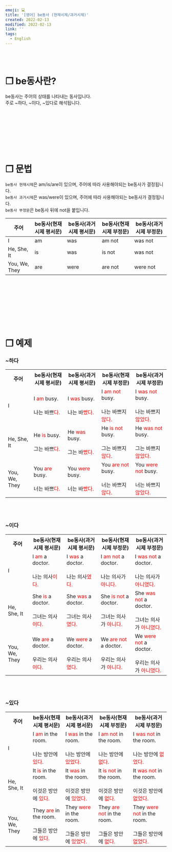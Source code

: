 ```yaml
---
emoji: 💻
title: '[영어] be동사 (현재시제/과거시제)'
created: 2022-02-13
modified: 2022-02-13
link: ''
tags:
  - English
---
```

<br></br>





# **❐ be동사란?**
be동사는 주어의 상태를 나타내는 동사입니다.  
주로 ~하다, ~이다, ~있다로 해석됩니다.  
<br></br><br></br><br></br><br></br>





# **❐ 문법**
`be동사 현재시제`은 am/is/are이 있으며, 주어에 따라 사용해야되는 be동사가 결정됩니다.  
`be동사 과거시제`은 was/were이 있으며, 주어에 따라 사용해야되는 be동사가 결정됩니다.  
`be동사 부정문`은 be동사 뒤에 not을 붙입니다.  

|주어|be동사(현재시제 평서문)|be동사(과거시제 평서문)|be동사(현재시제 부정문)|be동사(과거시제 부정문)|
|----|---|---|---|---|
|I|am|was|am not|was not|
|He, She, It|is|was|is not|was not|
|You, We, They|are|were|are not|were not|
<br></br><br></br><br></br><br></br>





# **❐ 예제**
### ~하다
<table>
<tr>
  <th style="text-align: center">주어</th>
  <th style="text-align: center">be동사(현재시제 평서문)</th>
  <th style="text-align: center">be동사(과거시제 평서문)</th>
  <th style="text-align: center">be동사(현재시제 부정문)</th>
  <th style="text-align: center">be동사(과거시제 부정문)</th>
</tr>
<tr>
  <td>I</td>
  <td>I <span style="color:red">am</span> busy.<br></br>
      나는 바쁘<span style="color:red">다.</span>
  </td>
  <td>I <span style="color:red">was</span> busy.<br></br>
      나는 바<span style="color:red">빴다.</span>
  </td>
  <td>I <span style="color:red">am not</span> busy.<br></br>
      나는 바쁘지 <span style="color:red">않다.</span>
  </td>
  <td>I <span style="color:red">was not</span> busy.<br></br>
      나는 바쁘지 <span style="color:red">않았다.</span> 
  </td>
</tr>
<tr>
  <td>He, She, It</td>
  <td>He <span style="color:red">is</span> busy.<br></br>
      그는 바쁘<span style="color:red">다.</span>
  </td>
  <td>He <span style="color:red">was</span> busy.<br></br>
      그는 바<span style="color:red">빴다.</span>
  </td>
  <td>He <span style="color:red">is not</span> busy.<br></br>
      그는 바쁘지 <span style="color:red">않다.</span>
  </td>
  <td>He <span style="color:red">was not</span> busy.<br></br>
      그는 바쁘지 <span style="color:red">않았다.</span> 
  </td>
</tr>
<tr>
  <td>You, We, They</td>
  <td>You <span style="color:red">are</span> busy.<br></br>
      너는 바쁘<span style="color:red">다.</span>
  </td>
  <td>You <span style="color:red">were</span> busy.<br></br>
      너는 바<span style="color:red">빴다.</span>
  </td>
  <td>You <span style="color:red">are not</span> busy.<br></br>
      너는 바쁘지 <span style="color:red">않다.</span>
  </td>
  <td>You <span style="color:red">were not</span> busy.<br></br>
      너는 바쁘지 <span style="color:red">않았다.</span> 
  </td>
</tr>
</table>
<br></br>



### ~이다
<table>
<tr>
  <th style="text-align: center">주어</th>
  <th style="text-align: center">be동사(현재시제 평서문)</th>
  <th style="text-align: center">be동사(과거시제 평서문)</th>
  <th style="text-align: center">be동사(현재시제 부정문)</th>
  <th style="text-align: center">be동사(과거시제 부정문)</th>
</tr>
<tr>
  <td>I</td>
  <td>I <span style="color:red">am</span> a doctor.<br></br>
      나는 의사<span style="color:red">이다.</span>
  </td>
  <td>I <span style="color:red">was</span> a doctor.<br></br>
      나는 의사<span style="color:red">였다.</span>
  </td>
  <td>I <span style="color:red">am not</span> a doctor.<br></br>
      나는 의사가 <span style="color:red">아니다.</span>
  </td>
  <td>I <span style="color:red">was not</span> a doctor.<br></br>
      나는 의사가 <span style="color:red">아니였다.</span>
  </td>
</tr>
<tr>
  <td>He, She, It</td>
  <td>She <span style="color:red">is</span> a doctor.<br></br>
      그녀는 의사<span style="color:red">이다.</span>
  </td>
  <td>She <span style="color:red">was</span> a doctor.<br></br>
      그녀는 의사<span style="color:red">였다.</span>
  </td>
  <td>She <span style="color:red">is not</span> a doctor.<br></br>
      그녀는 의사가 <span style="color:red">아니다.</span>
  </td>
  <td>She <span style="color:red">was not</span> a doctor.<br></br>
      그녀는 의사가 <span style="color:red">아니였다.</span> 
  </td>
</tr>
<tr>
  <td>You, We, They</td>
  <td>We <span style="color:red">are</span> a doctor.<br></br>
      우리는 의사<span style="color:red">이다.</span>
  </td>
  <td>We <span style="color:red">were</span> a doctor.<br></br>
      우리는 의사<span style="color:red">였다.</span>
  </td>
  <td>We <span style="color:red">are not</span> a doctor.<br></br>
      우리는 의사가 <span style="color:red">아니다.</span>
  </td>
  <td>We <span style="color:red">were not</span> a doctor.<br></br>
      우리는 의사가 <span style="color:red">아니였다.</span> 
  </td>
</tr>
</table>
<br></br>



### ~있다
<table>
<tr>
  <th style="text-align: center">주어</th>
  <th style="text-align: center">be동사(현재시제 평서문)</th>
  <th style="text-align: center">be동사(과거시제 평서문)</th>
  <th style="text-align: center">be동사(현재시제 부정문)</th>
  <th style="text-align: center">be동사(과거시제 부정문)</th>
</tr>
<tr>
  <td>I</td>
  <td>I <span style="color:red">am</span> in the room.<br></br>
      나는 방안에 <span style="color:red">있다.</span>
  </td>
  <td>I <span style="color:red">was</span> in the room.<br></br>
      나는 방안에 <span style="color:red">있었다.</span>
  </td>
  <td>I <span style="color:red">am not</span> in the room.<br></br>
      나는 방안에 <span style="color:red">없다.</span>
  </td>
  <td>I <span style="color:red">was not</span> in the room.<br></br>
      나는 방안에 <span style="color:red">없었다.</span>
  </td>
</tr>
<tr>
  <td>He, She, It</td>
  <td>It <span style="color:red">is</span> in the room.<br></br>
      이것은 방안에 <span style="color:red">있다.</span>
  </td>
  <td>It <span style="color:red">was</span> in the room.<br></br>
      이것은 방안에 <span style="color:red">있었다.</span>
  </td>
  <td>It <span style="color:red">is not</span> in the room.<br></br>
      이것은 방안에 <span style="color:red">없다.</span>
  </td>
  <td>It <span style="color:red">was not</span> in the room.<br></br>
      이것은 방안에 <span style="color:red">없었다.</span>
  </td>
</tr>
<tr>
  <td>You, We, They</td>
  <td>They <span style="color:red">are</span> in the room.<br></br>
      그들은 방안에 <span style="color:red">있다.</span>
  </td>
  <td>They <span style="color:red">were</span> in the room.<br></br>
      그들은 방안에 <span style="color:red">있었다.</span>
  </td>
  <td>They <span style="color:red">are not</span> in the room.<br></br>
      그들은 방안에 <span style="color:red">없다.</span>
  </td>
  <td>They <span style="color:red">were not</span> in the room.<br></br>
      그들은 방안에 <span style="color:red">없었다.</span>
  </td>
</tr>
</table>
<br></br>
   





